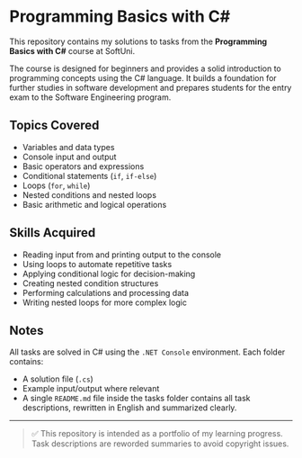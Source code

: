 # Programming Basics with C#

This repository contains my solutions to tasks from the **Programming Basics with C#** course at SoftUni.

The course is designed for beginners and provides a solid introduction to programming concepts using the C# language. It builds a foundation for further studies in software development and prepares students for the entry exam to the Software Engineering program.

## Topics Covered

- Variables and data types
- Console input and output
- Basic operators and expressions
- Conditional statements (`if`, `if-else`)
- Loops (`for`, `while`)
- Nested conditions and nested loops
- Basic arithmetic and logical operations

## Skills Acquired

- Reading input from and printing output to the console
- Using loops to automate repetitive tasks
- Applying conditional logic for decision-making
- Creating nested condition structures
- Performing calculations and processing data
- Writing nested loops for more complex logic

## Notes

All tasks are solved in C# using the `.NET Console` environment. Each folder contains:
- A solution file (`.cs`)
- Example input/output where relevant
- A single `README.md` file inside the tasks folder contains all task descriptions, rewritten in English and summarized clearly.

---

> ✅ This repository is intended as a portfolio of my learning progress. Task descriptions are reworded summaries to avoid copyright issues.
